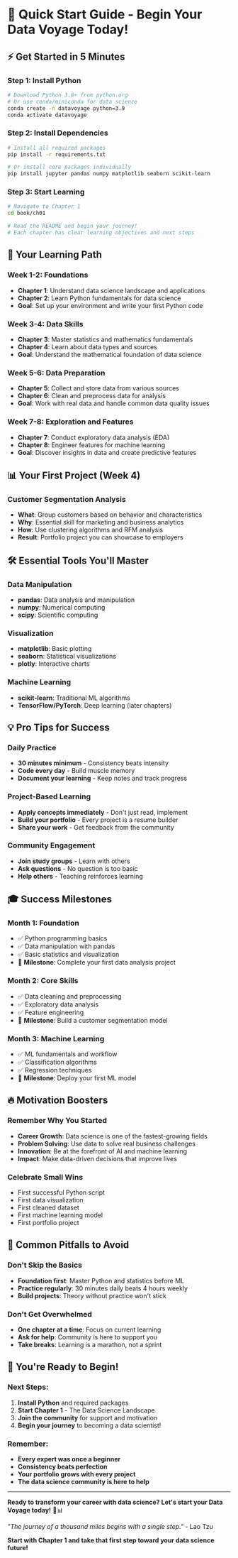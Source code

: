 # 🚀 Quick Start Guide - Begin Your Data Voyage Today!

## ⚡ **Get Started in 5 Minutes**

### **Step 1: Install Python**

```bash
# Download Python 3.8+ from python.org
# Or use conda/miniconda for data science
conda create -n datavoyage python=3.9
conda activate datavoyage
```

### **Step 2: Install Dependencies**

```bash
# Install all required packages
pip install -r requirements.txt

# Or install core packages individually
pip install jupyter pandas numpy matplotlib seaborn scikit-learn
```

### **Step 3: Start Learning**

```bash
# Navigate to Chapter 1
cd book/ch01

# Read the README and begin your journey!
# Each chapter has clear learning objectives and next steps
```

## 🎯 **Your Learning Path**

### **Week 1-2: Foundations**

- **Chapter 1**: Understand data science landscape and applications
- **Chapter 2**: Learn Python fundamentals for data science
- **Goal**: Set up your environment and write your first Python code

### **Week 3-4: Data Skills**

- **Chapter 3**: Master statistics and mathematics fundamentals
- **Chapter 4**: Learn about data types and sources
- **Goal**: Understand the mathematical foundation of data science

### **Week 5-6: Data Preparation**

- **Chapter 5**: Collect and store data from various sources
- **Chapter 6**: Clean and preprocess data for analysis
- **Goal**: Work with real data and handle common data quality issues

### **Week 7-8: Exploration and Features**

- **Chapter 7**: Conduct exploratory data analysis (EDA)
- **Chapter 8**: Engineer features for machine learning
- **Goal**: Discover insights in data and create predictive features

## 📊 **Your First Project (Week 4)**

### **Customer Segmentation Analysis**

- **What**: Group customers based on behavior and characteristics
- **Why**: Essential skill for marketing and business analytics
- **How**: Use clustering algorithms and RFM analysis
- **Result**: Portfolio project you can showcase to employers

## 🛠️ **Essential Tools You'll Master**

### **Data Manipulation**

- **pandas**: Data analysis and manipulation
- **numpy**: Numerical computing
- **scipy**: Scientific computing

### **Visualization**

- **matplotlib**: Basic plotting
- **seaborn**: Statistical visualizations
- **plotly**: Interactive charts

### **Machine Learning**

- **scikit-learn**: Traditional ML algorithms
- **TensorFlow/PyTorch**: Deep learning (later chapters)

## 💡 **Pro Tips for Success**

### **Daily Practice**

- **30 minutes minimum** - Consistency beats intensity
- **Code every day** - Build muscle memory
- **Document your learning** - Keep notes and track progress

### **Project-Based Learning**

- **Apply concepts immediately** - Don't just read, implement
- **Build your portfolio** - Every project is a resume builder
- **Share your work** - Get feedback from the community

### **Community Engagement**

- **Join study groups** - Learn with others
- **Ask questions** - No question is too basic
- **Help others** - Teaching reinforces learning

## 🎓 **Success Milestones**

### **Month 1: Foundation**

- ✅ Python programming basics
- ✅ Data manipulation with pandas
- ✅ Basic statistics and visualization
- 🎯 **Milestone**: Complete your first data analysis project

### **Month 2: Core Skills**

- ✅ Data cleaning and preprocessing
- ✅ Exploratory data analysis
- ✅ Feature engineering
- 🎯 **Milestone**: Build a customer segmentation model

### **Month 3: Machine Learning**

- ✅ ML fundamentals and workflow
- ✅ Classification algorithms
- ✅ Regression techniques
- 🎯 **Milestone**: Deploy your first ML model

## 🔥 **Motivation Boosters**

### **Remember Why You Started**

- **Career Growth**: Data science is one of the fastest-growing fields
- **Problem Solving**: Use data to solve real business challenges
- **Innovation**: Be at the forefront of AI and machine learning
- **Impact**: Make data-driven decisions that improve lives

### **Celebrate Small Wins**

- First successful Python script
- First data visualization
- First cleaned dataset
- First machine learning model
- First portfolio project

## 🚨 **Common Pitfalls to Avoid**

### **Don't Skip the Basics**

- **Foundation first**: Master Python and statistics before ML
- **Practice regularly**: 30 minutes daily beats 4 hours weekly
- **Build projects**: Theory without practice won't stick

### **Don't Get Overwhelmed**

- **One chapter at a time**: Focus on current learning
- **Ask for help**: Community is here to support you
- **Take breaks**: Learning is a marathon, not a sprint

## 🎉 **You're Ready to Begin!**

### **Next Steps:**

1. **Install Python** and required packages
2. **Start Chapter 1** - The Data Science Landscape
3. **Join the community** for support and motivation
4. **Begin your journey** to becoming a data scientist!

### **Remember:**

- **Every expert was once a beginner**
- **Consistency beats perfection**
- **Your portfolio grows with every project**
- **The data science community is here to help**

---

**Ready to transform your career with data science? Let's start your Data Voyage today!** 🚀📊

_"The journey of a thousand miles begins with a single step."_ - Lao Tzu

**Start with Chapter 1 and take that first step toward your data science future!**
